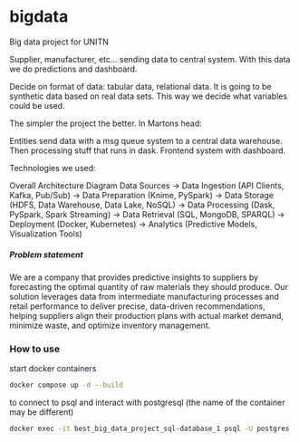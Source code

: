 # bigdata
Big data project for UNITN


Supplier, manufacturer, etc... sending data to central system. With this data we do predictions and dashboard. 

Decide on format of data: tabular data, relational data. It is going to be synthetic data based on real data sets. This way we decide what variables could be used. 

The simpler the project the better. In Martons head:

Entities send data with a msg queue system to a central data warehouse. 
Then processing stuff that runs in dask.
Frontend system with dashboard. 

Technologies we used:

Overall Architecture Diagram
Data Sources →
Data Ingestion (API Clients, Kafka, Pub/Sub) →
Data Preparation (Knime, PySpark) →
Data Storage (HDFS, Data Warehouse, Data Lake, NoSQL) →
Data Processing (Dask, PySpark, Spark Streaming) →
Data Retrieval (SQL, MongoDB, SPARQL) →
Deployment (Docker, Kubernetes) →
Analytics (Predictive Models, Visualization Tools)


##### Problem statement
We are a company that provides predictive insights to suppliers by forecasting the optimal quantity of raw materials they should produce. Our solution leverages data from intermediate manufacturing processes and retail performance to deliver precise, data-driven recommendations, helping suppliers align their production plans with actual market demand, minimize waste, and optimize inventory management.

### How to use
start docker containers
```bash
docker compose up -d --build
```
to connect to psql and interact with postgresql (the name of the container may be different)
```bash
docker exec -it best_big_data_project_sql-database_1 psql -U postgres
```


